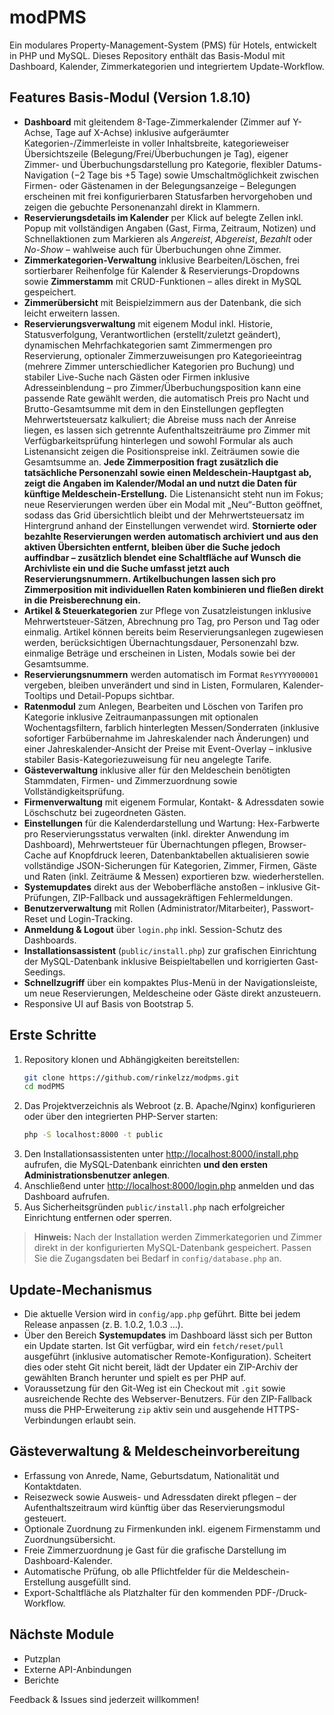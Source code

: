 # modPMS

Ein modulares Property-Management-System (PMS) für Hotels, entwickelt in PHP und MySQL. Dieses Repository enthält das Basis-Modul mit Dashboard, Kalender, Zimmerkategorien und integriertem Update-Workflow.

## Features Basis-Modul (Version 1.8.10)

- **Dashboard** mit gleitendem 8-Tage-Zimmerkalender (Zimmer auf Y-Achse, Tage auf X-Achse) inklusive aufgeräumter Kategorien-/Zimmerleiste in voller Inhaltsbreite, kategorieweiser Übersichtszeile (Belegung/Frei/Überbuchungen je Tag), eigener Zimmer- und Überbuchungsdarstellung pro Kategorie, flexibler Datums-Navigation (−2 Tage bis +5 Tage) sowie Umschaltmöglichkeit zwischen Firmen- oder Gästenamen in der Belegungsanzeige – Belegungen erscheinen mit frei konfigurierbaren Statusfarben hervorgehoben und zeigen die gebuchte Personenanzahl direkt in Klammern.
- **Reservierungsdetails im Kalender** per Klick auf belegte Zellen inkl. Popup mit vollständigen Angaben (Gast, Firma, Zeitraum, Notizen) und Schnellaktionen zum Markieren als *Angereist*, *Abgereist*, *Bezahlt* oder *No-Show* – wahlweise auch für Überbuchungen ohne Zimmer.
- **Zimmerkategorien-Verwaltung** inklusive Bearbeiten/Löschen, frei sortierbarer Reihenfolge für Kalender & Reservierungs-Dropdowns sowie **Zimmerstamm** mit CRUD-Funktionen – alles direkt in MySQL gespeichert.
- **Zimmerübersicht** mit Beispielzimmern aus der Datenbank, die sich leicht erweitern lassen.
- **Reservierungsverwaltung** mit eigenem Modul inkl. Historie, Statusverfolgung, Verantwortlichen (erstellt/zuletzt geändert), dynamischen Mehrfachkategorien samt Zimmermengen pro Reservierung, optionaler Zimmerzuweisungen pro Kategorieeintrag (mehrere Zimmer unterschiedlicher Kategorien pro Buchung) und stabiler Live-Suche nach Gästen oder Firmen inklusive Adresseinblendung – pro Zimmer/Überbuchungsposition kann eine passende Rate gewählt werden, die automatisch Preis pro Nacht und Brutto-Gesamtsumme mit dem in den Einstellungen gepflegten Mehrwertsteuersatz kalkuliert; die Abreise muss nach der Anreise liegen, es lassen sich getrennte Aufenthaltszeiträume pro Zimmer mit Verfügbarkeitsprüfung hinterlegen und sowohl Formular als auch Listenansicht zeigen die Positionspreise inkl. Zeiträumen sowie die Gesamtsumme an. **Jede Zimmerposition fragt zusätzlich die tatsächliche Personenzahl sowie einen Meldeschein-Hauptgast ab, zeigt die Angaben im Kalender/Modal an und nutzt die Daten für künftige Meldeschein-Erstellung.** Die Listenansicht steht nun im Fokus; neue Reservierungen werden über ein Modal mit „Neu“-Button geöffnet, sodass das Grid übersichtlich bleibt und der Mehrwertsteuersatz im Hintergrund anhand der Einstellungen verwendet wird. **Stornierte oder bezahlte Reservierungen werden automatisch archiviert und aus den aktiven Übersichten entfernt, bleiben über die Suche jedoch auffindbar – zusätzlich blendet eine Schaltfläche auf Wunsch die Archivliste ein und die Suche umfasst jetzt auch Reservierungsnummern. Artikelbuchungen lassen sich pro Zimmerposition mit individuellen Raten kombinieren und fließen direkt in die Preisberechnung ein.**
- **Artikel & Steuerkategorien** zur Pflege von Zusatzleistungen inklusive Mehrwertsteuer-Sätzen, Abrechnung pro Tag, pro Person und Tag oder einmalig. Artikel können bereits beim Reservierungsanlegen zugewiesen werden, berücksichtigen Übernachtungsdauer, Personenzahl bzw. einmalige Beträge und erscheinen in Listen, Modals sowie bei der Gesamtsumme.
- **Reservierungsnummern** werden automatisch im Format `ResYYYY000001` vergeben, bleiben unverändert und sind in Listen, Formularen, Kalender-Tooltips und Detail-Popups sichtbar.
- **Ratenmodul** zum Anlegen, Bearbeiten und Löschen von Tarifen pro Kategorie inklusive Zeitraumanpassungen mit optionalen Wochentagsfiltern, farblich hinterlegten Messen/Sonderraten (inklusive sofortiger Farbübernahme im Jahreskalender nach Änderungen) und einer Jahreskalender-Ansicht der Preise mit Event-Overlay – inklusive stabiler Basis-Kategoriezuweisung für neu angelegte Tarife.
- **Gästeverwaltung** inklusive aller für den Meldeschein benötigten Stammdaten, Firmen- und Zimmerzuordnung sowie Vollständigkeitsprüfung.
- **Firmenverwaltung** mit eigenem Formular, Kontakt- & Adressdaten sowie Löschschutz bei zugeordneten Gästen.
- **Einstellungen** für die Kalenderdarstellung und Wartung: Hex-Farbwerte pro Reservierungsstatus verwalten (inkl. direkter Anwendung im Dashboard), Mehrwertsteuer für Übernachtungen pflegen, Browser-Cache auf Knopfdruck leeren, Datenbanktabellen aktualisieren sowie vollständige JSON-Sicherungen für Kategorien, Zimmer, Firmen, Gäste und Raten (inkl. Zeiträume & Messen) exportieren bzw. wiederherstellen.
- **Systemupdates** direkt aus der Weboberfläche anstoßen – inklusive Git-Prüfungen, ZIP-Fallback und aussagekräftigen Fehlermeldungen.
- **Benutzerverwaltung** mit Rollen (Administrator/Mitarbeiter), Passwort-Reset und Login-Tracking.
- **Anmeldung & Logout** über `login.php` inkl. Session-Schutz des Dashboards.
- **Installationsassistent** (`public/install.php`) zur grafischen Einrichtung der MySQL-Datenbank inklusive Beispieltabellen und korrigierten Gast-Seedings.
- **Schnellzugriff** über ein kompaktes Plus-Menü in der Navigationsleiste, um neue Reservierungen, Meldescheine oder Gäste direkt anzusteuern.
- Responsive UI auf Basis von Bootstrap 5.

## Erste Schritte

1. Repository klonen und Abhängigkeiten bereitstellen:
   ```bash
   git clone https://github.com/rinkelzz/modpms.git
   cd modPMS
   ```
2. Das Projektverzeichnis als Webroot (z. B. Apache/Nginx) konfigurieren oder über den integrierten PHP-Server starten:
   ```bash
   php -S localhost:8000 -t public
   ```
3. Den Installationsassistenten unter <http://localhost:8000/install.php> aufrufen, die MySQL-Datenbank einrichten **und den ersten Administrationsbenutzer anlegen**.
4. Anschließend unter <http://localhost:8000/login.php> anmelden und das Dashboard aufrufen.
5. Aus Sicherheitsgründen `public/install.php` nach erfolgreicher Einrichtung entfernen oder sperren.

> **Hinweis:** Nach der Installation werden Zimmerkategorien und Zimmer direkt in der konfigurierten MySQL-Datenbank gespeichert. Passen Sie die Zugangsdaten bei Bedarf in `config/database.php` an.

## Update-Mechanismus

- Die aktuelle Version wird in `config/app.php` geführt. Bitte bei jedem Release anpassen (z. B. 1.0.2, 1.0.3 …).
- Über den Bereich **Systemupdates** im Dashboard lässt sich per Button ein Update starten. Ist Git verfügbar, wird ein `fetch/reset/pull` ausgeführt (inklusive automatischer Remote-Konfiguration). Scheitert dies oder steht Git nicht bereit, lädt der Updater ein ZIP-Archiv der gewählten Branch herunter und spielt es per PHP auf.
- Voraussetzung für den Git-Weg ist ein Checkout mit `.git` sowie ausreichende Rechte des Webserver-Benutzers. Für den ZIP-Fallback muss die PHP-Erweiterung `zip` aktiv sein und ausgehende HTTPS-Verbindungen erlaubt sein.

## Gästeverwaltung & Meldescheinvorbereitung

- Erfassung von Anrede, Name, Geburtsdatum, Nationalität und Kontaktdaten.
- Reisezweck sowie Ausweis- und Adressdaten direkt pflegen – der Aufenthaltszeitraum wird künftig über das Reservierungsmodul gesteuert.
- Optionale Zuordnung zu Firmenkunden inkl. eigenem Firmenstamm und Zuordnungsübersicht.
- Freie Zimmerzuordnung je Gast für die grafische Darstellung im Dashboard-Kalender.
- Automatische Prüfung, ob alle Pflichtfelder für die Meldeschein-Erstellung ausgefüllt sind.
- Export-Schaltfläche als Platzhalter für den kommenden PDF-/Druck-Workflow.

## Nächste Module

- Putzplan
- Externe API-Anbindungen
- Berichte

Feedback & Issues sind jederzeit willkommen!
